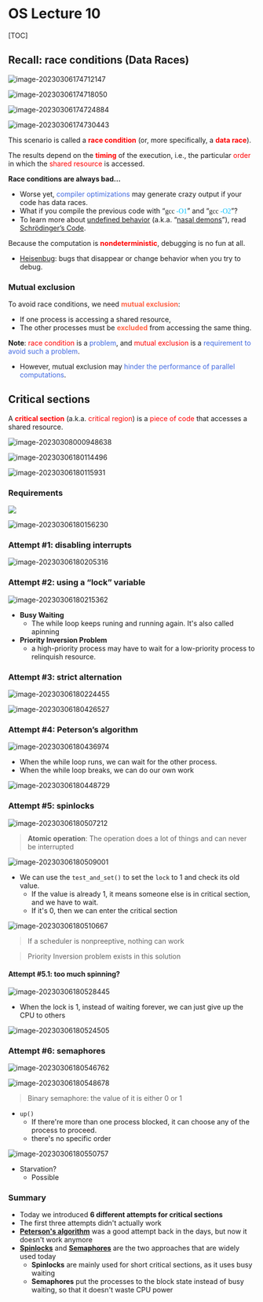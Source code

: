 # OS Lecture 10

[TOC]

## Recall: race conditions (Data Races)

![image-20230306174712147](./image-20230306174712147.png)

![image-20230306174718050](./image-20230306174718050.png)

![image-20230306174724884](./image-20230306174724884.png)

![image-20230306174730443](./image-20230306174730443.png)

This scenario is called a <span style='color:red'>**race condition**</span> (or, more specifically, a <span style='color:red'>**data race**</span>). 

The results depend on the <span style='color:red'>**timing** </span>of the execution, i.e., the particular <span style='color:red'>order </span>in which the <span style='color:red'>shared resource</span> is accessed. 

**Race conditions are always bad…** 

* Worse yet, <span style='color:royalblue'>compiler optimizations</span> may generate crazy output if your code has data races. 
* What if you compile the previous code with “<span style='font-family:cursive'>gcc <span style='color:deepskyblue'>-O1</span></span>” and “<span style='font-family:cursive'>gcc <span style='color:deepskyblue'>-O2</span></span>”? 
* To learn more about <span><a style='' href='https://en.wikipedia.org/wiki/Undefined_behavior'>undefined behavior</a></span> (a.k.a. “[nasal demons](http://catb.org/jargon/html/N/nasal-demons.html)”), read [Schrödinger’s Code](https://queue.acm.org/detail.cfm?id=3468263).

Because the computation is <span style='color:red'>**nondeterministic**</span>, debugging is no fun at all.

* [Heisenbug](https://en.wikipedia.org/wiki/Heisenbug): bugs that disappear or change behavior when you try to debug.



### Mutual exclusion

To avoid race conditions, we need **<span style='color:tomato'>mutual exclusion</span>**: 

* If one process is accessing a shared resource, 
* The other processes must be <span style='color:tomato'>**excluded** </span>from accessing the same thing. 

**Note**: <span style='color:red'>race condition</span> is a <span style='color:royalblue'>problem</span>, and <span style='color:red'>mutual exclusion</span> is a <span style='color:royalblue'>requirement to avoid such a problem</span>. 

* However, mutual exclusion may <span style='color:royalblue'>hinder the performance of parallel computations</span>.



## Critical sections

A **<span style='color:red'>critical section</span>** (a.k.a. <span style='color:red'>critical region</span>) is a <span style='color:red'>piece of code</span> that accesses a shared resource.

![image-20230308000948638](./image-20230308000948638.png)

![image-20230306180114496](./image-20230306180114496.png)

![image-20230306180115931](./image-20230306180115931.png)

### Requirements

![ ](./image-20230306180145653.png)

![image-20230306180156230](./image-20230306180156230.png)

### Attempt #1: disabling interrupts

![image-20230306180205316](./image-20230306180205316.png)

### Attempt #2: using a “lock” variable

![image-20230306180215362](./image-20230306180215362.png)

* **Busy Waiting**
    * The while loop keeps runing and running again. It's also called apinning
* **Priority Inversion Problem**
    * a high-priority process may have to wait for a low-priority process to relinquish resource.

### Attempt #3: strict alternation

![image-20230306180224455](./image-20230306180224455.png)

![image-20230306180426527](./image-20230306180426527.png)

### Attempt #4: Peterson’s algorithm

![image-20230306180436974](./image-20230306180436974.png)

* When the while loop runs, we can wait for the other process. 
* When the while loop breaks, we can do our own work

![image-20230306180448729](./image-20230306180448729.png)

### Attempt #5: spinlocks

![image-20230306180507212](./image-20230306180507212.png)

> **Atomic operation**: The operation does a lot of things and can never be interrupted

![image-20230306180509001](./image-20230306180509001.png)

* We can use the `test_and_set()` to set the `lock` to 1 and check its old value. 
    * If the value is already 1, it means someone else is in critical section, and we have to wait.
    * If it's 0, then we can enter the critical section

![image-20230306180510667](./image-20230306180510667.png)

> If a scheduler is nonpreeptive, nothing can work

> Priority Inversion problem exists in this solution

#### Attempt #5.1: too much spinning?

![image-20230306180528445](./image-20230306180528445.png)

* When the lock is 1, instead of waiting forever, we can just give up the CPU to others

![image-20230306180524505](./image-20230306180524505.png)



### Attempt #6: semaphores

![image-20230306180546762](./image-20230306180546762.png)

![image-20230306180548678](./image-20230306180548678.png)

> Binary semaphore: the value of it is either 0 or 1

* `up()`
    * If there're more than one process blocked, it can choose any of the process to proceed.
    * there's no specific order

![image-20230306180550757](./image-20230306180550757.png)

* Starvation?
    * Possible

### Summary

* Today we introduced **6 different attempts for critical sections**
* The first three attempts didn't actually work
* **<u>Peterson's algorithm</u>** was a good attempt back in the days, but now it doesn't work anymore
* **<u>Spinlocks</u>** and **<u>Semaphores</u>** are the two approaches that are widely used today
    * **Spinlocks** are mainly used for short critical sections, as it uses busy waiting
    * **Semaphores** put the processes to the block state instead of busy waiting, so that it doesn't waste CPU power

